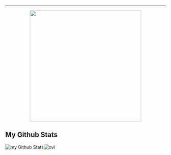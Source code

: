 <hr>


<p  align="center">
<img src="https://user-images.githubusercontent.com/98363075/165829906-b9fd86ff-7ac3-44d2-8d4c-8778f5b7d375.gif" height=350px>
</p>

<h2>My Github Stats</h2>
<p  align="center">
  <div align="center">
  <div style="display: flex; align-items: center;">
<img src="https://github-readme-stats.vercel.app/api?username=Santiago220991&include_all_commits=true&count_private=true&show_icons=true&line_height=20&title_color=2f97c1&icon_color=f5b700&text_color=0cf574&bg_color=040f0f" alt="my Github Stats"/>
<img src="https://github-readme-stats.vercel.app/api/top-langs?username=Santiago220991&show_icons=true&locale=en&layout=compact&theme=blue-green" alt="ovi"  />
</div>
</div
</p>





<!--
**Santiago220991/Santiago220991** is a ✨ _special_ ✨ repository because its `README.md` (this file) appears on your GitHub profile.

Here are some ideas to get you started:

- 🔭 I’m currently working on ...
- 🌱 I’m currently learning ...
- 👯 I’m looking to collaborate on ...
- 🤔 I’m looking for help with ...
- 💬 Ask me about ...
- 📫 How to reach me: ...
- 😄 Pronouns: ...
- ⚡ Fun fact: ...
-->

